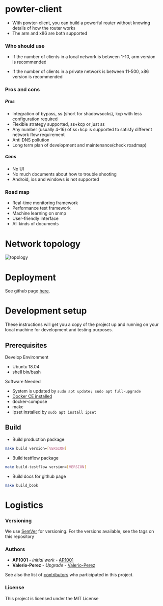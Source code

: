 # powter-client

* With powter-client, you can build a powerful router without knowing details of how the router works
* The arm and x86 are both supported

### Who should use

* If the number of clients in a local network is between  1-10, arm version is recommended

* If the number of clients in a private network is between  11-500, x86 version is recommended
 

### Pros and cons

##### Pros

* Integration of bypass, ss (short for shadowsocks), kcp with less configuration required
* Flexible strategy supported, ss+kcp or just ss
* Any number (usually 4-16) of ss+kcp is supported to satisfy different network flow requirement
* Anti DNS pollution
* Long term plan of development and maintenance(check roadmap)

##### Cons

* No UI
* No much documents about how to trouble shooting 
* Android, ios and windows is not supported

### Road map

* Real-time monitoring framework 
* Performance test framework
* Machine learning on snmp
* User-friendly interface
* All kinds of documents


# Network topology
![topology](https://www.lucidchart.com/publicSegments/view/ad585615-1dee-4b69-a5cf-a893afd0a46c/image.png)

# Deployment

See github page [here](https://hilanderas.github.io/powter-client/usage/DEPLOYMENT.html).

# Development setup

These instructions will get you a copy of the project up and running on your local machine for development and testing purposes. 

## Prerequisites
Develop Environment
* Ubuntu 18.04 
* shell bin/bash

Software Needed
* System is updated by `sudo apt update; sudo apt full-upgrade`
* [Docker CE installed](https://docs.docker.com/install/linux/docker-ce/ubuntu/)
* docker-compose
* make
* Ipset installed by `sudo apt install ipset`

## Build

* Build production package
```bash
make build version=[VERSION]
```
* Build testflow package
```bash
make build-testflow version=[VERSION]
```
* Build docs for github page
```bash
make build_book
```

# Logistics

### Versioning

We use [SemVer](http://semver.org/) for versioning. For the versions available, see the tags on this repository

### Authors

* **AP1001** - *Initial work* - [AP1001](https://github.com/ap1001)
* **Valerio-Perez** - *Upgrade* - [Valerio-Perez](https://github.com/valerio-perez)

See also the list of [contributors](https://github.com/meniasx86/powter-client/contributors) who participated in this project.

### License 

This project is licensed under the MIT License 

